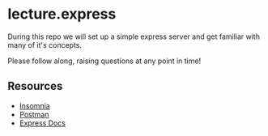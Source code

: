# lecture.express

During this repo we will set up a simple express server and get familiar with many of it's concepts.

Please follow along, raising questions at any point in time!

## Resources

- [Insomnia](https://insomnia.rest/)
- [Postman](https://www.getpostman.com/)
- [Express Docs](https://expressjs.com/en/api.html)
